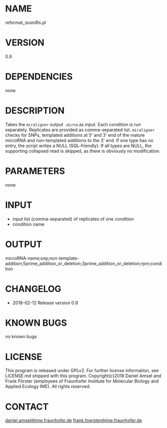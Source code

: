 # NAME
reformat_isomiRs.pl
# VERSION
0.9
# DEPENDENCIES
none
# DESCRIPTION
Takes the `miraligner` output `.mirna` as input. Each condition is run separately. Replicates are provided as comma-separated list.
`miraligner` checks for SNPs, templated additions at 5' and 3' end of the mature microRNA and non-templated additions to the 3' end.
If one type has no entry, the script writes a NULL (SQL-friendly). If all types are NULL, the supporting collapsed read is skipped, as there is obviously no modification.

# PARAMETERS
none
# INPUT
- input list (comma-separated) of replicates of one condition
- condition name
# OUTPUT
microRNA-name;snp;non-template-addition;5prime_addition_or_deletion;3prime_addition_or_deletion;rpm;condition
# CHANGELOG
- 2018-02-12 Release version 0.9
# KNOWN BUGS
no known bugs
# LICENSE
This program is released under GPLv2. For further license information, see LICENSE.md shipped with this program.
Copyright(c)2018 Daniel Amsel and Frank Förster (employees of Fraunhofer Institute for Molecular Biology and Applied Ecology IME).
All rights reserved.
# CONTACT
daniel.amsel@ime.fraunhofer.de
frank.foerster@ime.fraunhofer.de
